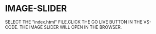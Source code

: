 # IMAGE-SLIDER
SELECT THE "index.html" FILE.CLICK THE GO LIVE BUTTON IN THE VS-CODE. THE IMAGE SLIDER WILL OPEN IN THE BROWSER.

